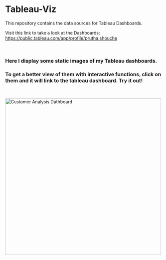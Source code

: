 # Tableau-Viz


This repository contains the data sources for Tableau Dashboards.

Visit this link to take a look at the Dashboards:
https://public.tableau.com/app/profile/prutha.shouche


<br>

### Here I display some static images of my Tableau dashboards. 

### To get a better view of them with interactive functions, click on them and it will link to the tableau dashboard. Try it out!

<br>

<a href="https://public.tableau.com/app/profile/prutha.shouche/viz/CustomerAnalysisDashboard_16570272679210/Dashboard1"><img src="https://user-images.githubusercontent.com/106730796/177351071-6b4fd54d-40a7-42a9-b71a-16f99157613a.png" alt="Customer Analysis Dathboard" 
												title="Tableau" width="500"></a>
